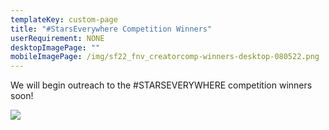 ```yaml
---
templateKey: custom-page
title: "#StarsEverywhere Competition Winners"
userRequirement: NONE
desktopImagePage: ""
mobileImagePage: /img/sf22_fnv_creatorcomp-winners-desktop-080522.png
---
```

We will begin outreach to the #STARSEVERYWHERE competition winners soon!

![](/img/sf22_fnv_creatorcomp-winners-desktop-080522.png)